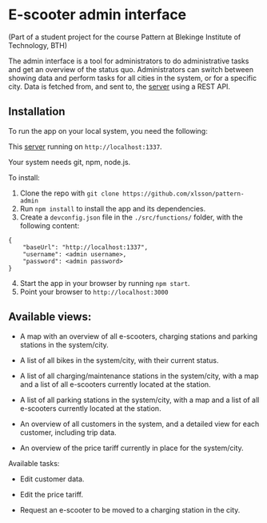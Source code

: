# E-scooter admin interface
(Part of a student project for the course Pattern at Blekinge Institute of Technology, BTH)

The admin interface is a tool for administrators to do administrative tasks and get an overview of the status quo. Administrators can switch between showing data and perform tasks for all cities in the system, or for a specific city. Data is fetched from, and sent to, the [server](https://github.com/wadholm/pattern-backend) using a REST API.

## Installation

To run the app on your local system, you need the following:

This [server](https://github.com/wadholm/pattern-backend) running on `http://localhost:1337`.

Your system needs git, npm, node.js.

To install:

1. Clone the repo with `git clone https://github.com/xlsson/pattern-admin`
2. Run `npm install` to install the app and its dependencies.
3. Create a `devconfig.json` file in the `./src/functions/` folder, with the following content:
```
{
    "baseUrl": "http://localhost:1337",
    "username": <admin username>,
    "password": <admin password>
}
```

4. Start the app in your browser by running `npm start`.
5. Point your browser to `http://localhost:3000`


## Available views:

- A map with an overview of all e-scooters, charging stations and parking stations in the system/city.

- A list of all bikes in the system/city, with their current status.

- A list of all charging/maintenance stations in the system/city, with a map and a list of all e-scooters currently located at the station.

- A list of all parking stations in the system/city, with a map and a list of all e-scooters currently located at the station.

- An overview of all customers in the system, and a detailed view for each customer, including trip data.

- An overview of the price tariff currently in place for the system/city.

Available tasks:

- Edit customer data.

- Edit the price tariff.

- Request an e-scooter to be moved to a charging station in the city.

